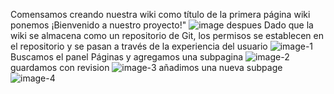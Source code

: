 Comensamos creando nuestra wiki como título de la primera página wiki ponemos ¡Bienvenido a nuestro proyecto!"
![image](https://github.com/cristiandavid0124/Azure_DevOps_Lab2/assets/111905823/10174313-9f13-4f14-a528-a9ccd882bb81)
despues Dado que la wiki se almacena como un repositorio de Git, los permisos se establecen en el repositorio y se pasan a través de la experiencia del usuario
![image-1](https://github.com/cristiandavid0124/Azure_DevOps_Lab2/assets/111905823/898a76fd-f492-4cfa-970c-5dd0a903d093)
Buscamos el panel Páginas y agregamos una subpagina
![image-2](https://github.com/cristiandavid0124/Azure_DevOps_Lab2/assets/111905823/16a1cc18-fd8d-46dd-be6f-87f29b58ab30)
guardamos con revision 
![image-3](https://github.com/cristiandavid0124/Azure_DevOps_Lab2/assets/111905823/d182d8c2-2e1e-4315-9b49-2f9198667934)
añadimos una nueva subpage 
![image-4](https://github.com/cristiandavid0124/Azure_DevOps_Lab2/assets/111905823/55877f24-9656-4fbb-9d50-b4fa06e699cd)


